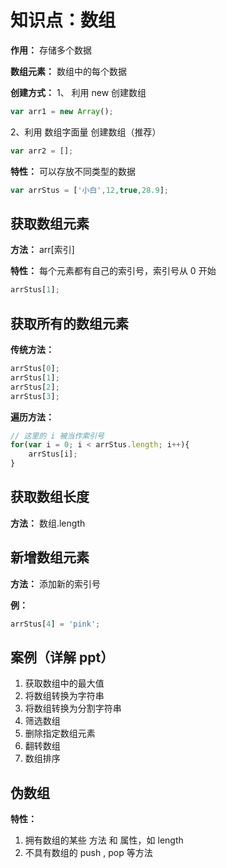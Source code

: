 # 知识点：数组

**作用：** 存储多个数据

**数组元素：** 数组中的每个数据

**创建方式：**
1、 利用 new 创建数组
```js
var arr1 = new Array();
```
2、利用 数组字面量 创建数组（推荐）
```js
var arr2 = [];
```
    
**特性：** 可以存放不同类型的数据
```js
var arrStus = ['小白',12,true,28.9];
```

## 获取数组元素

**方法：** arr[索引]

**特性：** 每个元素都有自己的索引号，索引号从 0 开始
```js
arrStus[1];
```
    
## 获取所有的数组元素

**传统方法：**
```js
arrStus[0];
arrStus[1];
arrStus[2];
arrStus[3];
```

**遍历方法：**
```js
// 这里的 i 被当作索引号
for(var i = 0; i < arrStus.length; i++){
    arrStus[i];
}
```

## 获取数组长度

**方法：** 数组.length

## 新增数组元素

**方法：** 添加新的索引号

**例：**
```js
arrStus[4] = 'pink';
```
    
## 案例（详解 ppt）
1. 获取数组中的最大值
2. 将数组转换为字符串
3. 将数组转换为分割字符串
4. 筛选数组
5. 删除指定数组元素
6. 翻转数组
7. 数组排序

## 伪数组

**特性：**
1. 拥有数组的某些 方法 和 属性，如 length
2. 不具有数组的 push , pop 等方法